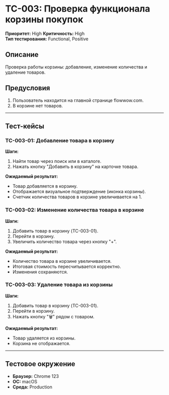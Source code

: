 # TC-003: Проверка функционала корзины покупок

**Приоритет:** High
**Критичность:** High  
**Тип тестирования:** Functional, Positive

## Описание
Проверка работы корзины: добавление, изменение количества и удаление товаров.

## Предусловия
1. Пользователь находится на главной странице flowwow.com.
2. В корзине нет товаров.

---

## Тест-кейсы

### TC-003-01: Добавление товара в корзину

**Шаги:**
1. Найти товар через поиск или в каталоге.
2. Нажать кнопку "Добавить в корзину" на карточке товара.

**Ожидаемый результат:**
- Товар добавляется в корзину.
- Отображается визуальное подтверждение (иконка корзины).
- Счетчик количества товаров в корзине увеличивается на 1.

### TC-003-02: Изменение количества товара в корзине

**Шаги:**
1. Добавить товар в корзину (TC-003-01).
2. Перейти в корзину.
3. Увеличить количество товара через кнопку "+".

**Ожидаемый результат:**
- Количество товара в корзине увеличивается.
- Итоговая стоимость пересчитывается корректно.
- Изменения сохраняются.

### TC-003-03: Удаление товара из корзины

**Шаги:**
1. Добавить товар в корзину (TC-003-01).
2. Перейти в корзину.
3. Нажать кнопку "🗑️" рядом с товаром.

**Ожидаемый результат:**
- Товар удаляется из корзины.
- Корзина не отображается.

---

## Тестовое окружение
- **Браузер:** Chrome 123
- **ОС:** macOS
- **Среда:** Production
